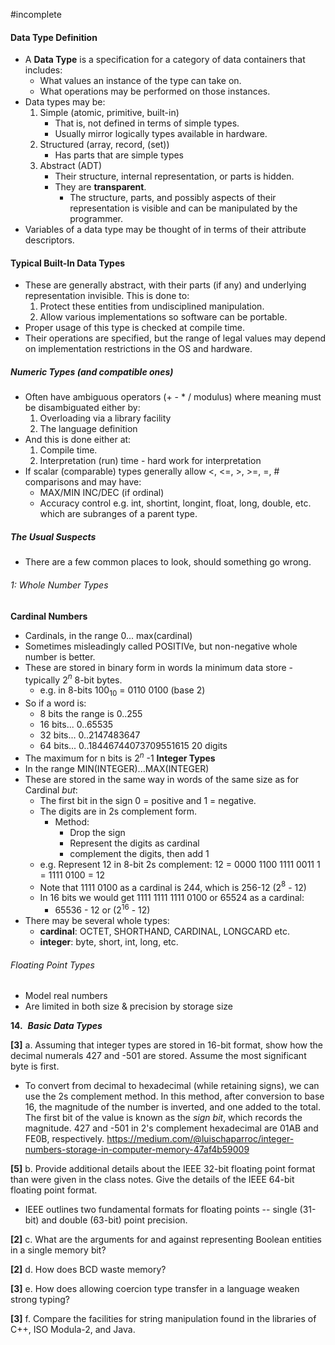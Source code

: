 #incomplete
#### Data Type Definition
- A **Data Type** is a specification for a category of data containers that includes:
	- What values an instance of the type can take on.
	- What operations may be performed on those instances.
- Data types may be:
	1. Simple (atomic, primitive, built-in)
		- That is, not defined in terms of simple types.
		- Usually mirror logically types available in hardware.
	2. Structured (array, record, (set))
		- Has parts that are simple types
	3. Abstract (ADT)
		- Their structure, internal representation, or parts is hidden.
		- They are **transparent**.
			- The structure, parts, and possibly aspects of their representation is visible and can be manipulated by the programmer.
- Variables of a data type may be thought of in terms of their attribute descriptors.
#### Typical Built-In Data Types
- These are generally abstract, with their parts (if any) and underlying representation invisible. This is done to:
	1. Protect these entities from undisciplined manipulation.
	2. Allow various implementations so software can be portable.
- Proper usage of this type is checked at compile time.
- Their operations are specified, but the range of legal values may depend on implementation restrictions in the OS and hardware.
##### Numeric Types (and compatible ones)
- Often have ambiguous operators (+ - * / modulus) where meaning must be disambiguated either by:
	1. Overloading via a library facility
	2. The language definition
- And this is done either at:
	1. Compile time.
	2. Interpretation (run) time - hard work for interpretation
- If scalar (comparable) types generally allow <, <=, >, >=, =, # comparisons and may have:
	- MAX/MIN     INC/DEC (if ordinal)
	- Accuracy control e.g. int, shortint, longint, float, long, double, etc. which are subranges of a parent type.
##### The Usual Suspects
- There are a few common places to look, should something go wrong.
###### 1: Whole Number Types
**Cardinal Numbers**
- Cardinals, in the range 0... max(cardinal)
- Sometimes misleadingly called POSITIVe, but non-negative whole number is better.
- These are stored in binary form in words Ia minimum data store - typically 2$^n$ 8-bit bytes.
	- e.g. in 8-bits 100$_1$$_0$ = 0110 0100 (base 2)
- So if a word is:
	- 8 bits the range is 0..255
	- 16 bits...                 0..65535
	- 32 bits...                 0..2147483647
	- 64 bits...                 0..18446744073709551615 20 digits
- The maximum for n bits is 2$^n$ -1
**Integer Types**
- In the range MIN(INTEGER)...MAX(INTEGER)
- These are stored in the same way in words of the same size as for Cardinal *but*:
	- The first bit in the sign 0 = positive and 1 = negative.
	- The digits are in 2s complement form.
		- Method:
			- Drop the sign
			- Represent the digits as cardinal
			- complement the digits, then add 1
	- e.g. Represent 12 in 8-bit 2s complement:
		12 = 0000 1100
		    1111   0011
					1    
		  = 1111 0100 = 12
	- Note that 1111 0100 as a cardinal is 244, which is 256-12 (2$^8$ - 12)
	- In 16 bits we would get 1111 1111 1111 0100 or 65524 as a cardinal:
		- 65536 - 12 or (2$^1$$^6$ - 12)
- There may be several whole types:
	- **cardinal**: OCTET, SHORTHAND, CARDINAL, LONGCARD etc.
	- **integer**: byte, short, int, long, etc.
###### Floating Point Types
- Model real numbers
- Are limited in both size & precision by storage size

**14.**  **_Basic_ _Data Types_**

**[3]** a. Assuming that integer types are stored in 16-bit format, show how the decimal numerals 427 and -501 are stored. Assume the most significant byte is first.
- To convert from decimal to hexadecimal (while retaining signs), we can use the 2s complement method. In this method, after conversion to base 16, the magnitude of the number is inverted, and one added to the total. The first bit of the value is known as the *sign bit*, which records the magnitude. 427 and -501 in 2's complement hexadecimal are 01AB and FE0B, respectively.
https://medium.com/@luischaparroc/integer-numbers-storage-in-computer-memory-47af4b59009

**[5]** b. Provide additional details about the IEEE 32-bit floating point format than were given in the class notes. Give the details of the IEEE 64-bit floating point format.
- IEEE outlines two fundamental formats for floating points -- single (31-bit) and double (63-bit) point precision.

**[2]** c. What are the arguments for and against representing Boolean entities in a single memory bit?

**[2]** d. How does BCD waste memory?

**[3]** e. How does allowing coercion type transfer in a language weaken strong typing?

**[3]** f. Compare the facilities for string manipulation found in the libraries of C++, ISO Modula-2, and Java.